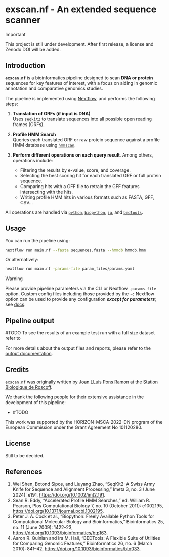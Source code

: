 # exscan.nf - An extended sequence scanner

> [!IMPORTANT]
> This project is still under development.
> After first release, a license and Zenodo DOI will be added.

## Introduction

**`exscan.nf`** is a bioinformatics pipeline designed to scan **DNA or protein** sequences for key features of interest, with a focus on aiding in genomic annotation and comparative genomics studies.

The pipeline is implemented using [Nextflow](https://www.nextflow.io), and
performs the following steps:

1. **Translation of ORFs (if input is DNA)**  
   Uses [`seqkit2`](<https://doi.org/10.1002/imt2.191>) to translate sequences into all possible open reading frames (ORFs).

2. **Profile HMM Search**  
   Queries each translated ORF or raw protein sequence against a profile HMM database using [`hmmscan`](<http://hmmer.org/>).

3. **Perform different operations on each query result**. Among others, operations include:
    - Filtering the results by e-value, score, and coverage.
    - Selecting the best scoring hit for each translated ORF or full protein sequence.
    - Comparing hits with a GFF file to retrain the GFF features intersecting with the hits.
    - Writing profile HMM hits in various formats such as FASTA, GFF, CSV...

All operations are handled via [`python`](<https://www.python.org/>), [`biopython`](<https://biopython.org/>), [`jq`](<https://jqlang.github.io/jq/>), and [`bedtools`](<https://bedtools.readthedocs.io/en/latest/>).

## Usage

You can run the pipeline using:

```bash
nextflow run main.nf --fasta sequences.fasta --hmmdb hmmdb.hmm
```

Or alternatively:

```bash
nextflow run main.nf -params-file param_files/params.yaml
```

> [!WARNING]
> Please provide pipeline parameters via the CLI or Nextflow `-params-file` option. Custom config files including those provided by the `-c` Nextflow option can be used to provide any configuration _**except for parameters**_; see [docs](https://nf-co.re/docs/usage/getting_started/configuration#custom-configuration-files).

## Pipeline output

#TODO
To see the results of an example test run with a full size dataset refer to

For more details about the output files and reports, please refer to the
[output documentation](docs/output.md).

## Credits

`exscan.nf` was originally written by [Joan LLuis Pons Ramon](<mail>) at the
[Station Biologique de Roscoff](<https://www.sb-roscoff.fr/en/team-algal-genetics>).

We thank the following people for their extensive assistance in the development of this pipeline:
- #TODO

This work was supported by the HORIZON–MSCA-2022-DN program of the European Commission under the Grant Agreement No 101120280.

## License

Still to be decided.

## References

1. Wei Shen, Botond Sipos, and Liuyang Zhao, “SeqKit2: A Swiss Army Knife for Sequence and Alignment Processing,” Imeta 3, no. 3 (June 2024): e191, https://doi.org/10.1002/imt2.191.
2. Sean R. Eddy, “Accelerated Profile HMM Searches,” ed. William R. Pearson, Plos Computational Biology 7, no. 10 (October 2011): e1002195, https://doi.org/10.1371/journal.pcbi.1002195.
3. Peter J. A. Cock et al., “Biopython: Freely Available Python Tools for Computational Molecular Biology and Bioinformatics,” Bioinformatics 25, no. 11 (June 2009): 1422–23, https://doi.org/10.1093/bioinformatics/btp163.
4. Aaron R. Quinlan and Ira M. Hall, “BEDTools: A Flexible Suite of Utilities for Comparing Genomic Features,” Bioinformatics 26, no. 6 (March 2010): 841–42, https://doi.org/10.1093/bioinformatics/btq033.
